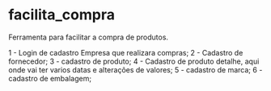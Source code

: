 # facilita_compra
Ferramenta para facilitar a compra de produtos.

1 - Login de cadastro Empresa que realizara compras;
2 - Cadastro de fornecedor;
3 - cadastro de produto;
4 - Cadastro de produto detalhe, aqui onde vai ter varios datas e alterações de valores;
5 - cadastro de marca;
6 - cadastro de embalagem;